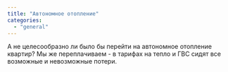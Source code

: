 ```yaml
---
title: "Автономное отопление"
categories: 
  - "general"
---
```


А не целесообразно ли было бы перейти на автономное отопление квартир? Мы же переплачиваем - в тарифах на тепло и ГВС сидят все возможные и невозможные потери.

